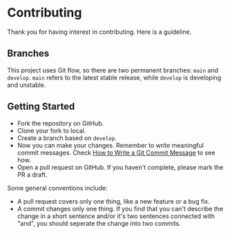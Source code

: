 # Contributing

Thank you for having interest in contributing.  Here is a guideline.

## Branches

This project uses Git flow, so there are two permanent branches: `main` and
`develop`.  `main` refers to the latest stable release, while `develop` is
developing and unstable.

## Getting Started

- Fork the repository on GitHub.
- Clone your fork to local.
- Create a branch based on `develop`.
- Now you can make your changes.  Remember to write meaningful commit messages.
  Check [How to Write a Git Commit Message](https://cbea.ms/git-commit/) to see how.
- Open a pull request on GitHub.  If you haven't complete, please mark the PR
  a draft.

Some general conventions include:

- A pull request covers only one thing, like a new feature or a bug fix.
- A commit changes only one thing.  If you find that you can't describe the
  change in a short sentence and/or it's two sentences connected with "and",
  you should seperate the change into two commits.
